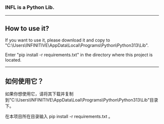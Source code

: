 ### INFL is a Python Lib.

---

## How to use it?

If you want to use it, please download it and copy to "C:\Users\INFINITIVE\AppData\Local\Programs\Python\Python313\Lib\".

Enter "pip install -r requirements.txt" in the directory where this project is located.

---

## 如何使用它？

如果你想使用它，请将其下载并复制到"C:\Users\INFINITIVE\AppData\Loal\Programs\Python\Python313\Lib\"目录下。

在本项目所在目录输入 pip install -r requirements.txt 。

